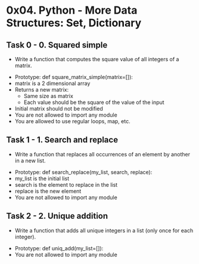 # 0x04. Python - More Data Structures: Set, Dictionary

## Task 0 - 0. Squared simple
* Write a function that computes the square value of all integers of a matrix.

- Prototype: def square_matrix_simple(matrix=[]):
- matrix is a 2 dimensional array
- Returns a new matrix: 
	- Same size as matrix
	- Each value should be the square of the value of the input
- Initial matrix should not be modified
- You are not allowed to import any module
- You are allowed to use regular loops, map, etc.

## Task 1 - 1. Search and replace
* Write a function that replaces all occurrences of an element by another in a new list.

- Prototype: def search_replace(my_list, search, replace):
- my_list is the initial list
- search is the element to replace in the list
- replace is the new element
- You are not allowed to import any module

## Task 2 - 2. Unique addition
* Write a function that adds all unique integers in a list (only once for each integer).

- Prototype: def uniq_add(my_list=[]):
- You are not allowed to import any module
